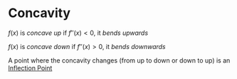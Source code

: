 # Concavity

$f(x)$ is *concave up* if $f''(x) < 0$, it *bends upwards*

$f(x)$ is *concave down* if $f''(x) > 0$, it *bends downwards*

A point where the concavity changes (from up to down or down to up) is an [Inflection Point](Inflection%20Point%20018d0f66b0664d09a83dc7f0aa009242.md)